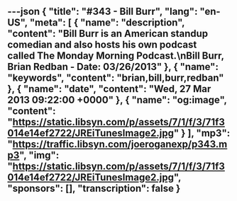 ---json
{
  "title": "#343 - Bill Burr",
  "lang": "en-US",
  "meta": [
    {
      "name": "description",
      "content": "Bill Burr is an American standup comedian and also hosts his own podcast called The Monday Morning Podcast.\nBill Burr, Brian Redban - Date: 03/26/2013"
    },
    {
      "name": "keywords",
      "content": "brian,bill,burr,redban"
    },
    {
      "name": "date",
      "content": "Wed, 27 Mar 2013 09:22:00 +0000"
    },
    {
      "name": "og:image",
      "content": "https://static.libsyn.com/p/assets/7/1/f/3/71f3014e14ef2722/JREiTunesImage2.jpg"
    }
  ],
  "mp3": "https://traffic.libsyn.com/joeroganexp/p343.mp3",
  "img": "https://static.libsyn.com/p/assets/7/1/f/3/71f3014e14ef2722/JREiTunesImage2.jpg",
  "sponsors": [],
  "transcription": false
}
---
<episode-header />

<timemark seconds="0" />

<transcribe-call-to-action />

<episode-footer />